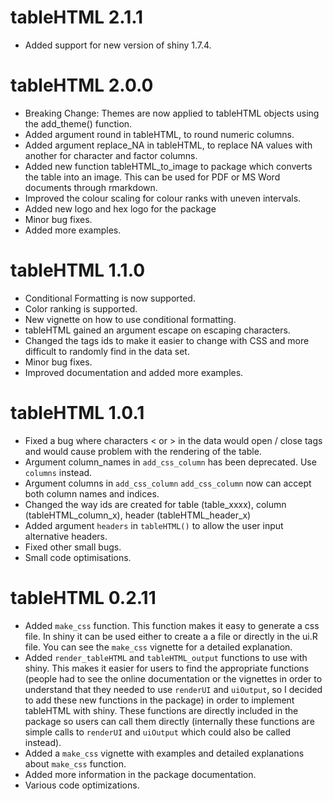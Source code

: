 # tableHTML 2.1.1

* Added support for new version of shiny 1.7.4.

# tableHTML 2.0.0

* Breaking Change: Themes are now applied to tableHTML objects using the add_theme() function.
* Added argument round in tableHTML, to round numeric columns.
* Added argument replace_NA in tableHTML, to replace NA values with another for character and factor columns.
* Added new function tableHTML_to_image to package which converts the table into an image. This can be used for PDF or MS Word documents through rmarkdown.
* Improved the colour scaling for colour ranks with uneven intervals. 
* Added new logo and hex logo for the package
* Minor bug fixes.
* Added more examples.

# tableHTML 1.1.0

* Conditional Formatting is now supported.
* Color ranking is supported.
* New vignette on how to use conditional formatting.
* tableHTML gained an argument escape on escaping characters.
* Changed the tags ids to make it easier to change with CSS and more difficult to randomly find in the data set.
* Minor bug fixes.
* Improved documentation and added more examples.

# tableHTML 1.0.1

* Fixed a bug where characters < or > in the data would open / close tags and would cause problem with the rendering of the table.
* Argument column_names in `add_css_column` has been deprecated. Use `columns` instead.
* Argument columns in `add_css_column` `add_css_column` now can accept both column names and indices.
* Changed the way ids are created for table (table_xxxx), column (tableHTML_column_x), header (tableHTML_header_x)
* Added argument `headers` in `tableHTML()` to allow the user input alternative headers.
* Fixed other small bugs.
* Small code optimisations.

# tableHTML 0.2.11

* Added `make_css` function. This function makes it easy to generate a css file. In shiny it can be used either to create a a file or directly in the ui.R file. You can see the `make_css` vignette for a detailed explanation.
* Added `render_tableHTML` and `tableHTML_output` functions to use with shiny. This makes it easier for users to find the appropriate functions (people had to see the online documentation or the vignettes in order to understand that they needed to use `renderUI` and `uiOutput`, so I decided to add these new functions in the package) in order to implement tableHTML with shiny. These functions are directly included in the package so users can call them directly (internally these functions are simple calls to `renderUI` and `uiOutput` which could also be called instead).
* Added a `make_css` vignette with examples and detailed explanations about `make_css` function.
* Added more information in the package documentation.
* Various code optimizations.
